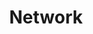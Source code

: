 ---
layout: tag-blog
title: Network
slug: Network
category: cs
menu: false
order: 3
header-img: "/img/network-logo.png"
---